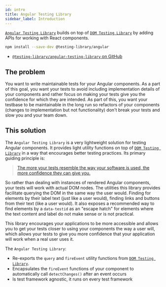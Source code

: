 ```yaml
---
id: intro
title: Angular Testing Library
sidebar_label: Introduction
---
```


[`Angular Testing Library`](https://github.com/testing-library/angular-testing-library)
builds on top of
[`DOM Testing Library`](https://github.com/testing-library/dom-testing-library)
by adding APIs for working with React components.

```bash
npm install --save-dev @testing-library/angular
```

- [`@testing-library/angular-testing-library` on GitHub](https://github.com/testing-library/angular-testing-library)

## The problem

You want to write maintainable tests for your Angular components. As a part of
this goal, you want your tests to avoid including implementation details of your
components and rather focus on making your tests give you the confidence for
which they are intended. As part of this, you want your testbase to be
maintainable in the long run so refactors of your components (changes to
implementation but not functionality) don't break your tests and slow you and
your team down.

## This solution

The `Angular Testing Library` is a very lightweight solution for testing Angular
components. It provides light utility functions on top of
[`DOM Testing Library`](https://github.com/testing-library/dom-testing-library)
in a way that encourages better testing practices. Its primary guiding principle
is:

> [The more your tests resemble the way your software is used, the more confidence they can give you.](guiding-principles.md)

So rather than dealing with instances of rendered Angular components, your tests
will work with actual DOM nodes. The utilities this library provides facilitate
querying the DOM in the same way the user would. Finding for elements by their
label text (just like a user would), finding links and buttons from their text
(like a user would). It also exposes a recommended way to find elements by a
`data-testid` as an "escape hatch" for elements where the text content and label
do not make sense or is not practical.

This library encourages your applications to be more accessible and allows you
to get your tests closer to using your components the way a user will, which
allows your tests to give you more confidence that your application will work
when a real user uses it.

The `Angular Testing Library`:

- Re-exports the `query` and `fireEvent` utility functions from
  [`DOM Testing Library`](https://github.com/testing-library/dom-testing-library).
- Encapsulates the `fireEvent` functions of your component to automatically call
  `detectChanges()` after an event occurs
- Is test framework agnostic, it runs on every test framework
